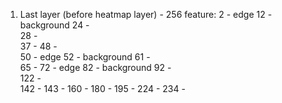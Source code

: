 1. Last layer (before heatmap layer) - 256 feature:
2   -  edge
12  -  background
24  -  
28  -  
37  -
48  -  
50  -  edge
52  -  background
61  -  
65  -
72  -  edge
82  -  background
92  -  
122 -  
142 -
143 -
160 -
180 -
195 -
224 -
234 -
